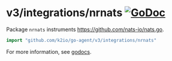 # v3/integrations/nrnats [![GoDoc](https://godoc.org/github.com/k2io/go-agent/v3/integrations/nrnats?status.svg)](https://godoc.org/github.com/k2io/go-agent/v3/integrations/nrnats)

Package `nrnats` instruments https://github.com/nats-io/nats.go.

```go
import "github.com/k2io/go-agent/v3/integrations/nrnats"
```

For more information, see
[godocs](https://godoc.org/github.com/k2io/go-agent/v3/integrations/nrnats).
